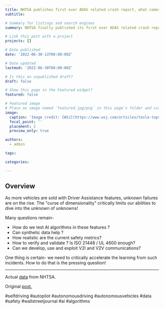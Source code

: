 ```yaml
---
title: NHTSA publishes first ever ADAS related crash report, what comes next? 
subtitle:

# Summary for listings and search engines
summary: NHTSA finally published its first ever ADAS related crash report that provides some astonishing insights! 

# Link this post with a project
projects: []

# Date published
date: '2022-06-30-13T00:00:00Z'

# Date updated
lastmod: '2022-06-30T00:00:00Z'

# Is this an unpublished draft?
draft: false

# Show this page in the Featured widget?
featured: false

# Featured image
# Place an image named `featured.jpg/png` in this page's folder and customize its options here.
image:
  caption: 'Image credit: [WSJ](https://www.wsj.com/articles/tesla-tops-u-s-agency-list-of-crashes-suspected-to-involve-driver-assistance-technology-11655299175?mod=hp_lead_pos7)'
  focal_point: ''
  placement: 2
  preview_only: true

authors:
  - admin

tags:

categories:

---
```


## Overview

As more vehicles are sold with Driver Assistance features, unknown failures are on the rise. The "curse of dimensionality" critically limits our abilities to dive into the unknown of unknowns! 

Many questions remain-

- How do we test AI algorithms in these features ?
- Can synthetic data help ?
- How realistic are the current safety metrics?
- How to verify and validate ? Is ISO 21448 / UL 4600 enough?
- Can we develop, use and exploit V2I and V2V communications?

One thing is certain- we need to critically accelerate the learning from such incidents. How to do that is the pressing question!

---

Actual [data](https://www.nhtsa.gov/press-releases/initial-data-release-advanced-vehicle-technologies) from NHTSA. 

Original [post.](https://www.linkedin.com/feed/update/urn:li:activity:6942855578893385728/)


#selfdriving #autopilot #autonomousdriving #autonomousvehicles #data #safety #wallstreetjournal #ai #algorithms
